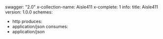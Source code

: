 swagger: "2.0"
x-collection-name: Aisle411
x-complete: 1
info:
  title: Aisle411
  version: 1.0.0
schemes:
- http
produces:
- application/json
consumes:
- application/json